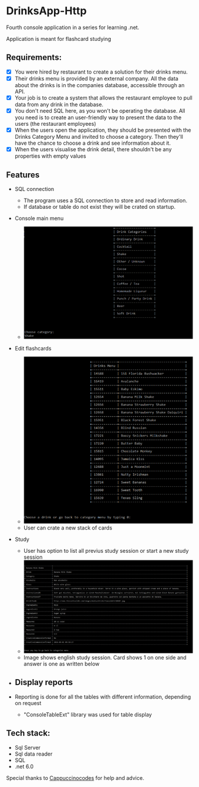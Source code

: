 # DrinksApp-Http

Fourth console application in a series for learning .net. 

Application is meant for flashcard studying

## Requirements: 
 - [x] You were hired by restaurant to create a solution for their drinks menu.
 - [x] Their drinks menu is provided by an external company. All the data about the drinks is in the companies database, accessible through an API.
 - [x] Your job is to create a system that allows the restaurant employee to pull data from any drink in the database.
 - [x] You don't need SQL here, as you won't be operating the database. All you need is to create an user-friendly way to present the data to the users (the restaurant employees)
 - [x] When the users open the application, they should be presented with the Drinks Category Menu and invited to choose a category. Then they'll have the chance to choose a drink and see information about it.
 - [x] When the users visualise the drink detail, there shouldn't be any properties with empty values

## Features
- SQL connection
  - The program uses a SQL connection to store and read information.
  - If database or table do not exist they will be crated on startup.

- Console main menu
  - ![MainMenu](Images/MainMenu.PNG)

- Edit flashcards
  - ![EditMenu](Images/DrinksMenu.PNG)
  - User can crate a new stack of cards

- Study
  - User has option to list all previus study session or start a new study session
  - ![Study](Images/DrinksInfo.PNG)
  - Image shows english study session. Card shows 1 on one side and answer is one as written below 

- Display reports
  -

- Reporting is done for all the tables with different information, depending on request
  - "ConsoleTableExt" library was used for table display 

## Tech stack:
- Sql Server
- Sql data reader
- SQL
- .net 6.0

Special thanks to [Cappuccinocodes](https://github.com/cappuccinocodes) for help and advice.
